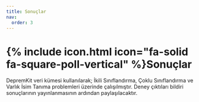 ```yaml
---
title: Sonuçlar
nav:
  order: 3
---
```


# {% include icon.html icon="fa-solid fa-square-poll-vertical" %}Sonuçlar

DepremKit veri kümesi kullanılarak; İkili Sınıflandırma, Çoklu Sınıflandırma ve Varlık İsim Tanıma problemleri üzerinde çalışılmıştır. Deney çıktıları bildiri sonuçlarının yayınlanmasının ardından paylaşılacaktır.
